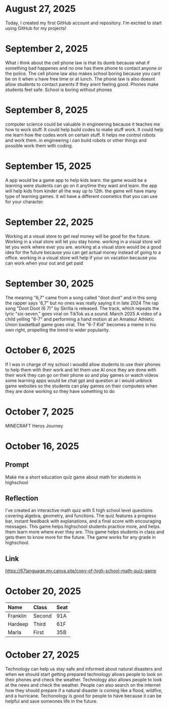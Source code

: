 # August 27, 2025
Today, I created my first GitHub account and repository. I'm excited to start using GitHub for my projects!
# September 2, 2025
What i think about the cell phone law is that its dumb because what if something bad happenes and no one has there phone to contact anyone or the police. The cell phone law also makes school boring because you cant be on it when u have free time or at lunch. The phone law is also doesnt allow students to contact parents if they arent feeling good. Phones make students feel safe. School is boring without phones
# September 8, 2025
computer science could be valuable in engineering because it teaches me how to work stuff. It could help build codes to make stuff work. It could help me learn how the codes work on certain stuff. It helps me control robots and work them. in engineering i can build robots or other things and possible work them with coding.
# September 15, 2025
A app would be a game app to help kids learn. the game would be a learning were students can go on it anytime they want and learn. the app will help kids from kinder all the way up to 12th. the game will have many type of learning games. it wil have a different cosmetics that you can use for your character.
# September 22, 2025
Working at a visual store to get real money will be good for the future. Working in a visal store will let you stay home. working in a visual store will let you work where ever you are. working at a visual store would be a good idea for the future because you can get actual money instead of going to a office. working in a visual store will help if your on vacation because you can work when your out and get paid
# September 30, 2025
The meaning "6,7" came from a song called "doot doot" and in this song the rapper says '6,7" but no ones was really saying it in late 2024 The rap song "Doot Doot (6 7)" by Skrilla is released. The track, which repeats the lyric "six-seven," goes viral on TikTok as a sound. March 2025 A video of a child yelling "6-7" and performing a hand motion at an Amateur Athletic Union basketball game goes viral. The "6-7 Kid" becomes a meme in his own right, propelling the trend to wider popularity.
# October 6, 2025
If I was in charge of my school i woudld allow students to use their phones to help them with their work and let them use AI once they are done with their work they can go on their phone so and play games or watch videos some learning apps would be chat gpt and question ai i would unblock game websites so the students can play games on their computers when they are done working so they have something to do
# October 7, 2025
MINECRAFT Heros Journey
# October 16, 2025
## Prompt
Make me a short education quiz game about math for students in highschool
## Reflection
 I've created an interactive math quiz with 5 high school level questions covering algebra, geometry, and functions. The quiz features a progress bar, instant feedback with explanations, and a final score with encouraging messages. This game helps highschool students practice more, and helps them learn more where ever they are. This game helps students in class and gets them to know more for the future. The game works for any grade in highschool.
## Link
https://67language.my.canva.site/copy-of-high-school-math-quiz-game
# October 20, 2025

| Name     | Class | Seat |
| :------- | :---- | :--- |
| Franklin |Second      |91A      |
| Hardeep  |Third       |61F      |
| Marla    |First       |35B      |
# October 27, 2025
Technology can help us stay safe and informed about natural disasters and when we should start getting prepared technology allows people to look on their phones and check the weather. Technology also allows people to look at the news and check the weather. People can also search on the internet how they should prepare if a natural disaster is coming like a flood, wildfire, and a hurricane. Techonology is good for people to have because it can be helpful and save someones life in the future.
